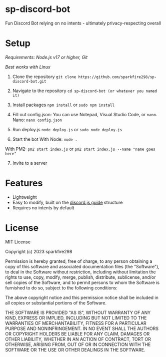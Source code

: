 # sp-discord-bot
Fun Discord Bot relying on no intents - ultimately privacy-respecting overall

# Setup
*Requirements: Node.js v17 or higher, Git*

*Best works with Linux*

1. Clone the repository
```git clone https://github.com/sparkfire298/sp-discord-bot.git```

2. Navigate to the repository
```cd sp-discord-bot (or whatever you named it)```

3. Install packages
```npm install```
or
```sudo npm install```

4. Fill out config.json:
You can use Notepad, Visual Studio Code, or `nano`.
Nano:
```nano config.json```

5. Run deploy.js
```node deploy.js```
or
```sudo node deploy.js```

6. Start the bot
With Node:
```node .```

With PM2:
```pm2 start index.js``` or ```pm2 start index.js --name "name goes here"```

7. Invite to a server

# Features
- Lightweight
- Easy to modify, built on the [discord.js guide](https://v13.discordjs.guide) structure
- Requires no intents by default

# License
MIT License

Copyright (c) 2023 sparkfire298

Permission is hereby granted, free of charge, to any person obtaining a copy
of this software and associated documentation files (the "Software"), to deal
in the Software without restriction, including without limitation the rights
to use, copy, modify, merge, publish, distribute, sublicense, and/or sell
copies of the Software, and to permit persons to whom the Software is
furnished to do so, subject to the following conditions:

The above copyright notice and this permission notice shall be included in all
copies or substantial portions of the Software.

THE SOFTWARE IS PROVIDED "AS IS", WITHOUT WARRANTY OF ANY KIND, EXPRESS OR
IMPLIED, INCLUDING BUT NOT LIMITED TO THE WARRANTIES OF MERCHANTABILITY,
FITNESS FOR A PARTICULAR PURPOSE AND NONINFRINGEMENT. IN NO EVENT SHALL THE
AUTHORS OR COPYRIGHT HOLDERS BE LIABLE FOR ANY CLAIM, DAMAGES OR OTHER
LIABILITY, WHETHER IN AN ACTION OF CONTRACT, TORT OR OTHERWISE, ARISING FROM,
OUT OF OR IN CONNECTION WITH THE SOFTWARE OR THE USE OR OTHER DEALINGS IN THE
SOFTWARE.
